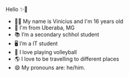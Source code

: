 Hello ✨💜

- 🧑🏻 My name is Vinicius and I'm 16 years old
- 📍 I'm from Uberaba, MG
- 📚 I’m a secondary schhol student
- 🖥️ I’m a IT student
- 🏐 I love playing volleyball
- 🌎 I love to be travelling to different places
- 😄 My pronouns are: he/him.
